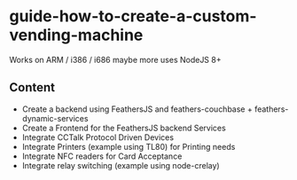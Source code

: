 # guide-how-to-create-a-custom-vending-machine
Works on ARM / i386 / i686 maybe more uses NodeJS 8+

## Content
- Create a backend using FeathersJS and feathers-couchbase + feathers-dynamic-services
- Create a Frontend for the FeathersJS backend Services
- Integrate CCTalk Protocol Driven Devices
- Integrate Printers (example using TL80) for Printing needs
- Integrate NFC readers for Card Acceptance
- Integrate relay switching (example using node-crelay)
